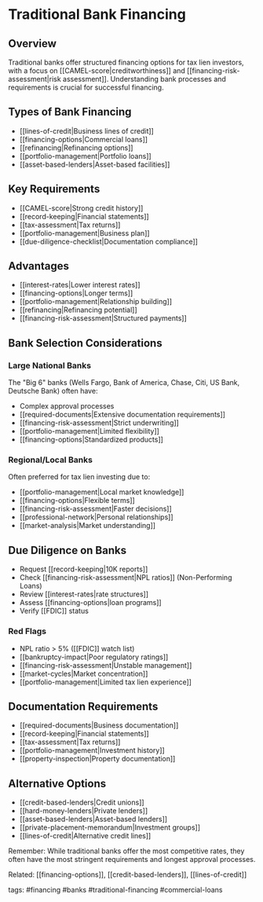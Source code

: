 # Traditional Bank Financing

## Overview
Traditional banks offer structured financing options for tax lien investors, with a focus on [[CAMEL-score|creditworthiness]] and [[financing-risk-assessment|risk assessment]]. Understanding bank processes and requirements is crucial for successful financing.

## Types of Bank Financing
- [[lines-of-credit|Business lines of credit]]
- [[financing-options|Commercial loans]]
- [[refinancing|Refinancing options]]
- [[portfolio-management|Portfolio loans]]
- [[asset-based-lenders|Asset-based facilities]]

## Key Requirements
- [[CAMEL-score|Strong credit history]]
- [[record-keeping|Financial statements]]
- [[tax-assessment|Tax returns]]
- [[portfolio-management|Business plan]]
- [[due-diligence-checklist|Documentation compliance]]

## Advantages
- [[interest-rates|Lower interest rates]]
- [[financing-options|Longer terms]]
- [[portfolio-management|Relationship building]]
- [[refinancing|Refinancing potential]]
- [[financing-risk-assessment|Structured payments]]

## Bank Selection Considerations

### Large National Banks
The "Big 6" banks (Wells Fargo, Bank of America, Chase, Citi, US Bank, Deutsche Bank) often have:
- Complex approval processes
- [[required-documents|Extensive documentation requirements]]
- [[financing-risk-assessment|Strict underwriting]]
- [[portfolio-management|Limited flexibility]]
- [[financing-options|Standardized products]]

### Regional/Local Banks
Often preferred for tax lien investing due to:
- [[portfolio-management|Local market knowledge]]
- [[financing-options|Flexible terms]]
- [[financing-risk-assessment|Faster decisions]]
- [[professional-network|Personal relationships]]
- [[market-analysis|Market understanding]]

## Due Diligence on Banks
- Request [[record-keeping|10K reports]]
- Check [[financing-risk-assessment|NPL ratios]] (Non-Performing Loans)
- Review [[interest-rates|rate structures]]
- Assess [[financing-options|loan programs]]
- Verify [[FDIC]] status

### Red Flags
- NPL ratio > 5% ([[FDIC]] watch list)
- [[bankruptcy-impact|Poor regulatory ratings]]
- [[financing-risk-assessment|Unstable management]]
- [[market-cycles|Market concentration]]
- [[portfolio-management|Limited tax lien experience]]

## Documentation Requirements
- [[required-documents|Business documentation]]
- [[record-keeping|Financial statements]]
- [[tax-assessment|Tax returns]]
- [[portfolio-management|Investment history]]
- [[property-inspection|Property documentation]]

## Alternative Options
- [[credit-based-lenders|Credit unions]]
- [[hard-money-lenders|Private lenders]]
- [[asset-based-lenders|Asset-based lenders]]
- [[private-placement-memorandum|Investment groups]]
- [[lines-of-credit|Alternative credit lines]]

Remember: While traditional banks offer the most competitive rates, they often have the most stringent requirements and longest approval processes.

Related: [[financing-options]], [[credit-based-lenders]], [[lines-of-credit]]

tags: #financing #banks #traditional-financing #commercial-loans

